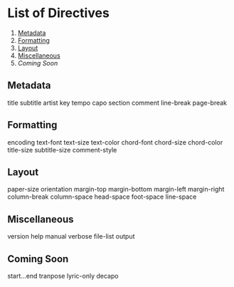 # List of Directives
1. [Metadata](#Metadata)
2. [Formatting](#Formatting)
3. [Layout](#Layout)
4. [Miscellaneous](#Miscellaneous)
5. _Coming Soon_

## Metadata
title
subtitle
artist
key
tempo
capo
section
comment
line-break
page-break

## Formatting
encoding
text-font
text-size
text-color
chord-font
chord-size
chord-color
title-size
subtitle-size
comment-style

## Layout
paper-size
orientation
margin-top
margin-bottom
margin-left
margin-right
column-break
column-space
head-space
foot-space
line-space

## Miscellaneous
version
help
manual
verbose
file-list
output

## Coming Soon
start...end
tranpose
lyric-only
decapo
